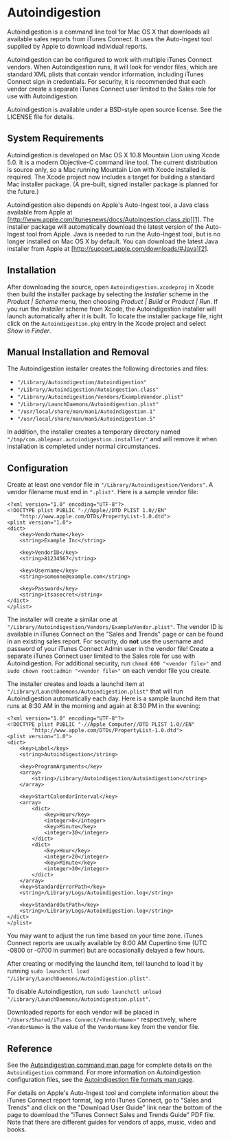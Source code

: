 Autoindigestion
===============
Autoindigestion is a command line tool for Mac OS X that downloads all 
available sales reports from iTunes Connect.  It uses the Auto-Ingest tool 
supplied by Apple to download individual reports.

Autoindigestion can be configured to work with multiple iTunes Connect 
vendors.  When Autoindigestion runs, it will look for vendor files, which are
standard XML plists that contain vendor information, including iTunes Connect 
sign in credentials.  For security, it is recommended that each vendor create a 
separate iTunes Connect user limited to the Sales role for use with 
Autoindigestion.

Autoindigestion is available under a BSD-style open source license.  See the
LICENSE file for details.

System Requirements
-------------------
Autoindigestion is developed on Mac OS X 10.8 Mountain Lion using Xcode 5.0.
It is a modern Objective-C command line tool.  The current distribution is 
source only, so a Mac running Mountain Lion with Xcode installed is required.
The Xcode project now includes a target for building a standard Mac installer
package.  (A pre-built, signed installer package is planned for the future.)

Autoindigestion also depends on Apple's Auto-Ingest tool, a Java class 
available from Apple at 
[http://www.apple.com/itunesnews/docs/Autoingestion.class.zip][1].  The 
installer package will automatically download the latest version of the 
Auto-Ingest tool from Apple.  Java is needed to run the Auto-Ingest tool, but 
is no longer installed on Mac OS X by default.  You can download the latest 
Java installer from Apple at [http://support.apple.com/downloads/#Java][2].

Installation
------------
After downloading the source, open `Autoindigestion.xcodeproj` in Xcode then
build the installer package by selecting the _Installer_ scheme in the
_Product | Scheme_ menu, then choosing _Product | Build_ or _Product | Run_.
If you run the _Installer_ scheme from Xcode, the Autoindigestion installer will
launch automatically after it is built.  To locate the installer package file,
right click on the `Autoindigestion.pkg` entry in the Xcode project and select
_Show in Finder_.

Manual Installation and Removal
-------------------------------
The Autoindigestion installer creates the following directories and files:

  - `"/Library/Autoindigestion/Autoindigestion"`
  - `"/Library/Autoindigestion/Autoingestion.class"`
  - `"/Library/Autoindigestion/Vendors/ExampleVendor.plist"`
  - `"/Library/LaunchDaemons/Autoindigestion.plist"`
  - `"/usr/local/share/man/man1/Autoindigestion.1"`
  - `"/usr/local/share/man/man5/Autoindigestion.5"`

In addition, the installer creates a temporary directory named
`"/tmp/com.ablepear.autoindigestion.installer/"` and will remove it when 
installation is completed under normal circumstances.

Configuration
-------------
Create at least one vendor file in `"/Library/Autoindigestion/Vendors"`.  A
vendor filename must end in `".plist"`.  Here is a sample vendor file:
    
    <?xml version="1.0" encoding="UTF-8"?>
    <!DOCTYPE plist PUBLIC "-//Apple//DTD PLIST 1.0//EN" 
        "http://www.apple.com/DTDs/PropertyList-1.0.dtd">
    <plist version="1.0">
    <dict>
        <key>VendorName</key>
        <string>Example Inc</string>
        
        <key>VendorID</key>
        <string>81234567</string>
        
        <key>Username</key>
        <string>someone@example.com</string>
        
        <key>Password</key>
        <string>itsasecret</string>
    </dict>
    </plist>
The installer will create a similar one at
`"/Library/Autoindigestion/Vendors/ExampleVendor.plist"`.  The vendor ID is
available in iTunes Connect on the "Sales and Trends" page or can be found in
an existing sales report.  For security, do **not** use the  username and
password of your iTunes Connect Admin user in the vendor file!  Create a
separate iTunes Connect user limited to the Sales role for use with
Autoindigestion.  For additional security, run `chmod 600 "<vendor file>"` and
`sudo chown root:admin "<vendor file>"` on each vendor file you create.

The installer creates and loads a launchd item at
`"/Library/LaunchDaemons/Autoindigestion.plist"` that will run Autoindigestion
automatically each day.  Here is a sample launchd item that runs at 8:30 AM in
the morning and again at 8:30 PM in the evening:
    
    <?xml version="1.0" encoding="UTF-8"?>
    <!DOCTYPE plist PUBLIC "-//Apple Computer//DTD PLIST 1.0//EN"
            "http://www.apple.com/DTDs/PropertyList-1.0.dtd">
    <plist version="1.0">
    <dict>
        <key>Label</key>
        <string>Autoindigestion</string>
        
        <key>ProgramArguments</key>
        <array>
            <string>/Library/Autoindigestion/Autoindigestion</string>
        </array>
        
        <key>StartCalendarInterval</key>
        <array>
            <dict>
                <key>Hour</key>
                <integer>8</integer>
                <key>Minute</key>
                <integer>30</integer>
            </dict>
            <dict>
                <key>Hour</key>
                <integer>20</integer>
                <key>Minute</key>
                <integer>30</integer>
            </dict>
        </array>
        <key>StandardErrorPath</key>
        <string>/Library/Logs/Autoindigestion.log</string>
        
        <key>StandardOutPath</key>
        <string>/Library/Logs/Autoindigestion.log</string>
    </dict>
    </plist>
You may want to adjust the run time based on your time zone.  iTunes Connect
reports are usually available by 8:00 AM Cupertino time (UTC -0800 or -0700
in summer) but are occasionally delayed a few hours.

After creating or modifying the launchd item, tell launchd to load it by
running `sudo launchctl load "/Library/LaunchDaemons/Autoindigestion.plist"`.

To disable Autoindigestion, run
`sudo launchctl unload "/Library/LaunchDaemons/Autoindigestion.plist"`.

Downloaded reports for each vendor will be placed in
`"/Users/Shared/iTunes Connect/<VendorName>"` respectively, where `<VendorName>`
is the value of the `VendorName` key from the vendor file.

Reference
---------
See the [Autoindigestion command man page][3] for complete details on the
`Autoindigestion` command.  For more information on Autoindigestion 
configuration files, see the [Autoindigestion file formats man page][4].

For details on Apple's Auto-Ingest tool and complete information about the
iTunes Connect report format, log into iTunes Connect, go to "Sales and Trends"
and click on the "Download User Guide" link near the bottom of the page to
download the "iTunes Connect Sales and Trends Guide" PDF file.  Note that there
are different guides for vendors of apps, music, video and books.


[1]: http://www.apple.com/itunesnews/docs/Autoingestion.class.zip "Apple's Auto-Ingest tool"
[2]: http://support.apple.com/downloads/#Java "Mac OS X Java installer"
[3]: https://github.com/AblePear/Autoindigestion/blob/master/Documentation/Autoindigestion.1.txt "Autoindigestion command man page"
[4]: https://github.com/AblePear/Autoindigestion/blob/master/Documentation/Autoindigestion.5.txt "Autoindigestion file formats man page"
